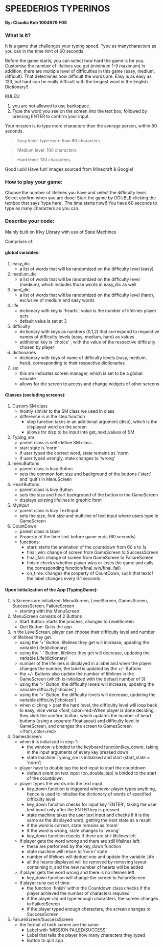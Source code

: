 
# SPEEDERIOS TYPERINOS
#### By: Claudia Koh 1004679 F08

### What is it? 
It is a game that challenges your typing speed. Type as manycharacters as you can in the time limit of 60 seconds. 


Before the game starts, you can select how hard the game is for you. 
Customise the number of lifelines you get (minimum 1-9 maximum)
In addition, there are multiple level of difficulties in this game (easy, medium, difficult). That determines how difficult the words are. Easy is as easy as 123, but hard can be really difficult with the longest word in the English Dictionary!!


RULES: 
1. you are not allowed to use backspace. 
2. Type the word you see on the screen into the text box, followed by pressing ENTER to confirm your input.



Your mission is to type more characters than the average person, within 60 seconds.
> Easy level: type more than 80 characters

> Medium level: 100 characters

> Hard level: 130 characters.


Good luck! Have fun!
Images sourced from Minecraft & Google!

### How to play your game: 
Choose the number of lifelines you have and select the difficulty level. 
Select confirm when you are done!
Start the game by DOUBLE clicking the textbox that says 'type here'.
The time starts now!! You have 60 seconds to type as many characters as you can.

### Describe your code:
Mainly built on Kivy Library with use of State Machines


Comprises of: 
#### global variables:
1. easy_dic 
    - a list of words that will be randomized on the  difficulty level (easy)
2. medium_dic 
    - a list of words that will be randomized on the  difficulty level (medium), which includes those words in easy_dic as well
3. hard_dic 
    - a list of words that will be randomized on the  difficulty level (hard), exclusive of medium and easy words
4. life
    - dictionary with key is 'hearts', value is the number of lifelines player gets
    - default value is set at 3
5. difficulty 
    - dictionary with keys as numbers (0,1,2) that correspond to respective names of difficulty levels (easy, medium, hard) as values 
    - additional key is 'choice' , with the value of the respective difficulty chosen by player
6. dictionaries 
    - dictionary with keys of name of difficulty levels (easy, medium, hard), corresponding to their respective dictionaries 
7. sm
    - this sm indicates screen manager, which is set to be a global variable 
    - allows for the screen to access and change widgets of other screens
    
    
#### Classes (excluding screens): 
1. Custom SM class 
    - mostly similar to the SM class we used in class 
    - difference is in the step function 
        - step function takes in an additional argument (disp), which is the displayed word on the screen 
        - allows for disp to be input into get_next_values of SM
2. Typing_sm 
    - parent class is self-define SM class 
    - start state is 'norm' 
    - if user typed the correct word, state remains as 'norm 
    - if user typed wrongly, state changes to 'wrong' 
3. menuButtons
    - parent class is kivy Button 
    - sets the common font size and background of the buttons ('start' and 'quit') in MenuScreen 
4. HeartButtons 
    - parent class is kivy Button 
    - sets the size and heart background of the button in the GameScreen 
    - displays existing lifelines in graphic form 
5. MyInput 
    - parent class is kivy TextInput 
    - sets the size, font size and multiline of text input where users type in GameScreen 
6. CountDown 
    - parent class is label 
    - Property of the time limit before game ends (60 seconds)  
    - functions: 
        - start: starts the animation of the countdown from 60 s to 1s 
        - final_win: change of screen from GameScreen to SuccessScreen
        - final_fail: change of screen from GameScreen to FailureScreen 
        - finish: checks whether player wins or loses the game and calls the corresponding function(final_win/final_fail)
        - on_time: changes the property of CountDown, such that textof the label changes every 0.1 seconds


#### Upon Initialization of the App (TypingGame):
1. 5 Screens are initialized: MenuScreen, LevelScreen, GamesScreen, SuccessScreen, FailureScreen
    - starting with the MenuScreen 
2. MenuScreen consists of 2 Buttons 
    - Start Button: starts the process, changes to LevelScreen 
    - Quit Button: Quits the app 
3. In the LevelScreen, player can choose their difficulty level and number of lifelines they get. 
    - using the '+' Button, lifelines they get will increase, updating the variable Life(dictionary)
    - using the '-' Button, lifelines they get will decrease, updating the variable Life(dictionary)
    - number of the lifelines is displayed in a label and when the player changes the number, the label is updated by the +/- Buttons
    - the +/- Buttons also update the number of lifelines in the GameScreen (which is initialized with the default number of 3)
    - using the '>' Button, the difficulty levels will increase, updating the variable difficulty['choices']
    - using the '<' Button, the difficulty levels will decrease, updating the variable difficulty['choices'] 
    - when clicking > past the hard level, the difficulty level will loop back to easy, vice versa
    <font_color=red>When player is done deciding, they click the confirm button, which updates the number of heart buttons (using a separate Floatlayout) and difficulty level in GameScreen, and changes the screen to GamesScreen </font_color=red>
4. GamesScreen: 
    - when it is initialized in step 1: 
        - the window is binded to the keyboard function(key_down), taking in the input arguments of every key pressed down
        - state machine Typing_sm is initialised and start (start_state = 'norm') 
    - player have to double tap the text input to start the countdown
        - default event on text input (on_double_tap) is binded to the start of the countdown 
    - player types the words into the text input
        - key_down function is triggered whenever player types anything, hence is used to initialise the dictionary of words of specified difficulty level
        - key_down function checks for input key 'ENTER', taking the user text input only after the ENTER key is pressed
        - state machine takes the user text input and checks if it is the same as the displayed word, getting the next state as a result 
        - if the word is correct, state remains as 'norm'
        - if the word is wrong, state changes to 'wrong' 
        - key_down function checks if there are still lifelines left
    - if player gets the word wrong and there are still lifelines left:
        - these are performed by the key_down function
        - state machine will return to 'norm' state
        - number of lifelines will deduct one and update the variable Life 
        - all the hearts displayed will be removed by removing layout containing it, and the new number of hearts will be added
    - if player gets the word wrong and there is no lifelines left: 
        - key_down function will change the screen to FailureScreen
    - if player runs out of time:
        - the function 'finish' within the Countdown class checks if the player achieved the number of characters required
        - if the player did not type enough characters, the screen changes to FailureScreen 
        - if the player typed enough characters, the screen changes to SuccessScreen
5. FailureScreen/SuccessScreen 
    - the format of both screen are the same 
        - Label with 'MISSION FAILED/SUCCESS'
        - Label that tells the player how many characters they typed 
        - Button to quit app
